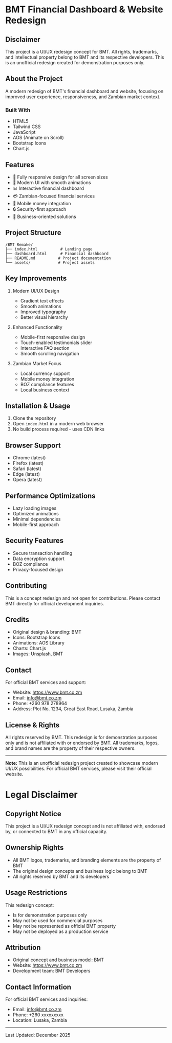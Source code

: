 # BMT Financial Dashboard & Website Redesign

## Disclaimer
This project is a UI/UX redesign concept for BMT. All rights, trademarks, and intellectual property belong to BMT and its respective developers. This is an unofficial redesign created for demonstration purposes only.

## About the Project
A modern redesign of BMT's financial dashboard and website, focusing on improved user experience, responsiveness, and Zambian market context.

### Built With
- HTML5
- Tailwind CSS
- JavaScript
- AOS (Animate on Scroll)
- Bootstrap Icons
- Chart.js

## Features
- 📱 Fully responsive design for all screen sizes
- 🎨 Modern UI with smooth animations
- 📊 Interactive financial dashboard
- 💳 Zambian-focused financial services
- 📱 Mobile money integration
- 🔒 Security-first approach
- 💼 Business-oriented solutions

## Project Structure
```
/BMT Remake/
├── index.html          # Landing page
├── dashboard.html      # Financial dashboard
├── README.md          # Project documentation
└── assets/            # Project assets
```

## Key Improvements
1. Modern UI/UX Design
   - Gradient text effects
   - Smooth animations
   - Improved typography
   - Better visual hierarchy

2. Enhanced Functionality
   - Mobile-first responsive design
   - Touch-enabled testimonials slider
   - Interactive FAQ section
   - Smooth scrolling navigation

3. Zambian Market Focus
   - Local currency support
   - Mobile money integration
   - BOZ compliance features
   - Local business context

## Installation & Usage
1. Clone the repository
2. Open `index.html` in a modern web browser
3. No build process required - uses CDN links

## Browser Support
- Chrome (latest)
- Firefox (latest)
- Safari (latest)
- Edge (latest)
- Opera (latest)

## Performance Optimizations
- Lazy loading images
- Optimized animations
- Minimal dependencies
- Mobile-first approach

## Security Features
- Secure transaction handling
- Data encryption support
- BOZ compliance
- Privacy-focused design

## Contributing
This is a concept redesign and not open for contributions. Please contact BMT directly for official development inquiries.

## Credits
- Original design & branding: BMT
- Icons: Bootstrap Icons
- Animations: AOS Library
- Charts: Chart.js
- Images: Unsplash, BMT

## Contact
For official BMT services and support:
- Website: https://www.bmt.co.zm
- Email: info@bmt.co.zm
- Phone: +260 978 278964
- Address: Plot No. 1234, Great East Road, Lusaka, Zambia

## License & Rights
All rights reserved by BMT. This redesign is for demonstration purposes only and is not affiliated with or endorsed by BMT. All trademarks, logos, and brand names are the property of their respective owners.

---

**Note:** This is an unofficial redesign project created to showcase modern UI/UX possibilities. For official BMT services, please visit their official website.

# Legal Disclaimer

## Copyright Notice
This project is a UI/UX redesign concept and is not affiliated with, endorsed by, or connected to BMT in any official capacity.

## Ownership Rights
- All BMT logos, trademarks, and branding elements are the property of BMT
- The original design concepts and business logic belong to BMT
- All rights reserved by BMT and its developers

## Usage Restrictions
This redesign concept:
- Is for demonstration purposes only
- May not be used for commercial purposes
- May not be represented as official BMT property
- May not be deployed as a production service

## Attribution
- Original concept and business model: BMT
- Website: https://www.bmt.co.zm
- Development team: BMT Developers

## Contact Information
For official BMT services and inquiries:
- Email: info@bmt.co.zm
- Phone: +260 xxxxxxxxx
- Location: Lusaka, Zambia

---

Last Updated: December 2025